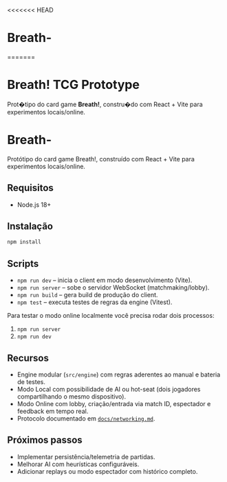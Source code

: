 <<<<<<< HEAD
# Breath-
=======
# Breath! TCG Prototype

Prot�tipo do card game **Breath!**, constru�do com React + Vite para experimentos locais/online.

# Breath-

Protótipo do card game Breath!, construído com React + Vite para experimentos locais/online.

## Requisitos
- Node.js 18+

## Instalação
```bash
npm install
```

## Scripts
- `npm run dev` – inicia o client em modo desenvolvimento (Vite).
- `npm run server` – sobe o servidor WebSocket (matchmaking/lobby).
- `npm run build` – gera build de produção do client.
- `npm test` – executa testes de regras da engine (Vitest).

Para testar o modo online localmente você precisa rodar dois processos:
1. `npm run server`
2. `npm run dev`

## Recursos
- Engine modular (`src/engine`) com regras aderentes ao manual e bateria de testes.
- Modo Local com possibilidade de AI ou hot-seat (dois jogadores compartilhando o mesmo dispositivo).
- Modo Online com lobby, criação/entrada via match ID, espectador e feedback em tempo real.
- Protocolo documentado em [`docs/networking.md`](docs/networking.md).

## Próximos passos
- Implementar persistência/telemetria de partidas.
- Melhorar AI com heurísticas configuráveis.
- Adicionar replays ou modo espectador com histórico completo.
